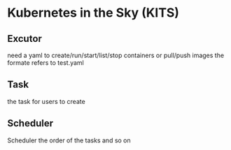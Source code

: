 # Kubernetes in the Sky (KITS)

## Excutor
need a yaml to create/run/start/list/stop containers or pull/push images
the formate refers to test.yaml

## Task
the task for users to create

## Scheduler
Scheduler the order of the tasks and so on
